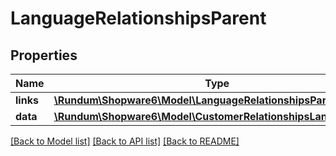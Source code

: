 # LanguageRelationshipsParent

## Properties
Name | Type | Description | Notes
------------ | ------------- | ------------- | -------------
**links** | [**\Rundum\Shopware6\Model\LanguageRelationshipsParentLinks**](LanguageRelationshipsParentLinks.md) |  | [optional] 
**data** | [**\Rundum\Shopware6\Model\CustomerRelationshipsLanguageData**](CustomerRelationshipsLanguageData.md) |  | [optional] 

[[Back to Model list]](../../README.md#documentation-for-models) [[Back to API list]](../../README.md#documentation-for-api-endpoints) [[Back to README]](../../README.md)

